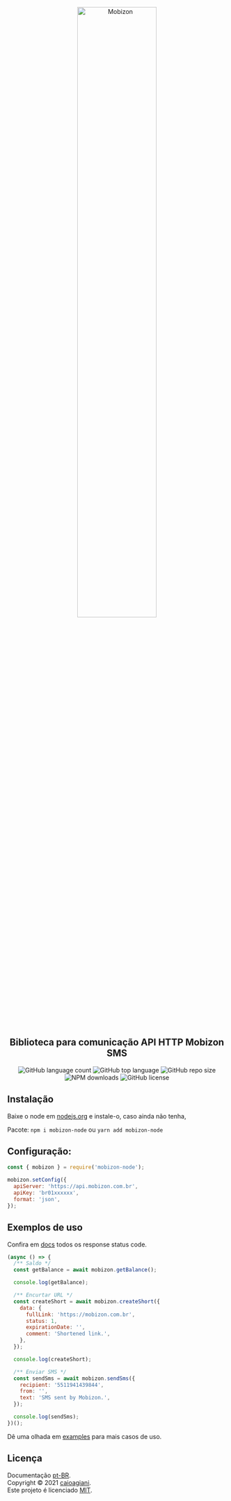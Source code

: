 <!--
/*
 * Obrigado por baixar este projeto, caso tenha alguma ideia, ajustes, etc...
 * dê um fork no repositório e crie uma Pull Request.
 */
-->

<p align="center">
  <a href="https://mobizon.com.br">
    <img src=".github/default.svg" width="60%" alt="Mobizon" title="Mobizon">
  </a>
</p>

<h2 align="center">Biblioteca para comunicação API HTTP Mobizon SMS</h2>

<p align="center">
  <img alt="GitHub language count" src="https://img.shields.io/github/languages/count/caioagiani/mobizon-node">
  <img alt="GitHub top language" src="https://img.shields.io/github/languages/top/caioagiani/mobizon-node">
  <img alt="GitHub repo size" src="https://img.shields.io/github/repo-size/caioagiani/mobizon-node">
  <img alt="NPM downloads" src="https://img.shields.io/npm/dt/mobizon-node?color=blue">
  <img alt="GitHub license" src="https://img.shields.io/badge/license-MIT-blue.svg">
</p>

## Instalação

Baixe o node em [nodejs.org](http://nodejs.org) e instale-o, caso ainda não tenha,

Pacote: `npm i mobizon-node` ou `yarn add mobizon-node`

## Configuração:

```js
const { mobizon } = require('mobizon-node');

mobizon.setConfig({
  apiServer: 'https://api.mobizon.com.br',
  apiKey: 'br01xxxxxx',
  format: 'json',
});
```

## Exemplos de uso

Confira em [docs](https://github.com/caioagiani/mobizon-node/blob/master/docs) todos os response status code.

```js
(async () => {
  /** Saldo */
  const getBalance = await mobizon.getBalance();

  console.log(getBalance);

  /** Encurtar URL */
  const createShort = await mobizon.createShort({
    data: {
      fullLink: 'https://mobizon.com.br',
      status: 1,
      expirationDate: '',
      comment: 'Shortened link.',
    },
  });

  console.log(createShort);

  /** Enviar SMS */
  const sendSms = await mobizon.sendSms({
    recipient: '5511941439844',
    from: '',
    text: 'SMS sent by Mobizon.',
  });

  console.log(sendSms);
})();
```

Dê uma olhada em [examples](https://github.com/caioagiani/mobizon-node/blob/master/examples) para mais casos de uso.

## Licença

Documentação [pt-BR](https://mobizon.docs.apiary.io/).<br />
Copyright © 2021 [caioagiani](https://github.com/caioagiani).<br />
Este projeto é licenciado [MIT](https://github.com/caioagiani/mobizon-node/blob/master/LICENSE).
